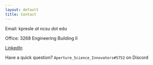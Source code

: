 ```yaml
---
layout: default
title: Contact
---
```


Email: kpresle <i>at</i> ncsu <i>dot</i> edu

Office: 3268 Engineering Building II 

[LinkedIn](https://www.linkedin.com/in/kai-presler-marshall-000590124/)

Have a quick question?  `Aperture_Science_Innovators#5752` on Discord
